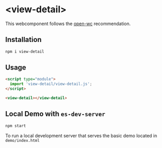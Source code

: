 # \<view-detail>

This webcomponent follows the [open-wc](https://github.com/open-wc/open-wc) recommendation.

## Installation
```bash
npm i view-detail
```

## Usage
```html
<script type="module">
  import 'view-detail/view-detail.js';
</script>

<view-detail></view-detail>
```



## Local Demo with `es-dev-server`
```bash
npm start
```
To run a local development server that serves the basic demo located in `demo/index.html`
